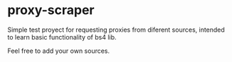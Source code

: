 # proxy-scraper
Simple test proyect for requesting proxies from diferent sources, intended to learn basic functionality of bs4 lib.

Feel free to add your own sources.

